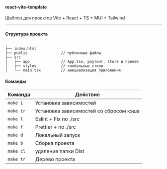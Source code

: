 #### react-vite-template

Шаблон для проектов Vite + React + TS + MUI + Tailwind

---

#### Структура проекта

```
.
├── index.html
├── public               // публичные файлы
├── src
│   ├── app              // App.tsx, роутинг, store и прочее
│   ├── styles           // глобальные стили
│   └── main.tsx         // инициализация приложения
```

#### Команды

| Команда       | Действие                                                |
| ------------- | --------------------------------------------------------|
| `make i`      | Установка зависимостей                                  |
| `make ir`     | Установка зависимостей со сбросом кэша                  |
| `make l`      | Eslint + Fix по ./src                                   |
| `make f`      | Prettier + по ./src                                     |
| `make d`      | Локальный запуск                                        |
| `make b`      | Сборка проекта                                          |
| `make cl`     | удаление папки Dist                                     |
| `make tr`     | Дерево проекта                                          |
